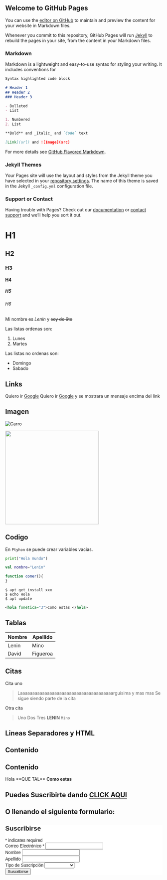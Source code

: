## Welcome to GitHub Pages

You can use the [editor on GitHub](https://github.com/Libres2020/Libres2020.github.io/edit/main/README.md) to maintain and preview the content for your website in Markdown files.

Whenever you commit to this repository, GitHub Pages will run [Jekyll](https://jekyllrb.com/) to rebuild the pages in your site, from the content in your Markdown files.

### Markdown

Markdown is a lightweight and easy-to-use syntax for styling your writing. It includes conventions for

```markdown
Syntax highlighted code block

# Header 1
## Header 2
### Header 3

- Bulleted
- List

1. Numbered
2. List

**Bold** and _Italic_ and `Code` text

[Link](url) and ![Image](src)
```

For more details see [GitHub Flavored Markdown](https://guides.github.com/features/mastering-markdown/).

### Jekyll Themes

Your Pages site will use the layout and styles from the Jekyll theme you have selected in your [repository settings](https://github.com/Libres2020/Libres2020.github.io/settings). The name of this theme is saved in the Jekyll `_config.yml` configuration file.

### Support or Contact

Having trouble with Pages? Check out our [documentation](https://docs.github.com/categories/github-pages-basics/) or [contact support](https://github.com/contact) and we’ll help you sort it out.

# H1
## H2
### H3
#### H4
##### H5
###### H6


Mi nombre es *Lenin* y ~~soy de 6to~~

Las listas ordenas son:
1.  Lunes
1.  Martes

Las listas no ordenas son:
-  Domingo
-  Sabado

##  Links
Quiero ir [Google](http://www.google.com)
Quiero ir [Google](http://www.google.com "Soy Lenin") y se mostrara un mensaje encima del link

##  Imagen

![Carro](https://i.blogs.es/594843/chrome/450_1000.jpg "Otro Mensaje")

<img src="https://i.blogs.es/594843/chrome/450_1000.jpg" height="300px" >

## Codigo

En `Ptyhon` se puede crear variables vacias.

```python
print("Hola mundo")
```

```Kotlin
val nombre="Lenin"
```

```javascript
function comer(){
}
```

```
$ apt get install xxx
$ echo Hola
$ apt update
```

```xml
<hola fonetica="3">Como estas </hola>
```

## Tablas

| Nombre | Apellido |
| --- | --- |
| Lenin | Mino |
| David | Figueroa |


## Citas

Cita uno

> Laaaaaaaaaaaaaaaaaaaaaaaaaaaaaaaaaaaaaarguisima y mas mas
> Se sigue siendo parte de la cita

Otra cita
> Uno
> Dos
> Tres
> **LENIN** `Mino`

## Lineas Separadores y HTML

Contenido
----
Contenido
----


<p>Hola **QUE TAL** <strong> Como estas </strong> </p>

## Puedes Suscribirte dando [CLICK AQUI](http://eepurl.com/hkvOdD)

## O llenando el siguiente formulario:

<!-- Begin Mailchimp Signup Form -->
<link href="//cdn-images.mailchimp.com/embedcode/classic-10_7.css" rel="stylesheet" type="text/css">
<style type="text/css">
	#mc_embed_signup{background:#fff; clear:left; font:14px Helvetica,Arial,sans-serif; }
	/* Add your own Mailchimp form style overrides in your site stylesheet or in this style block.
	   We recommend moving this block and the preceding CSS link to the HEAD of your HTML file. */
</style>
<div id="mc_embed_signup">
<form action="https://epn.us7.list-manage.com/subscribe/post?u=4792990a85bc95ad8b04931b4&amp;id=d36c1d3959" method="post" id="mc-embedded-subscribe-form" name="mc-embedded-subscribe-form" class="validate" target="_blank" novalidate>
    <div id="mc_embed_signup_scroll">
	<h2>Suscribirse</h2>
<div class="indicates-required"><span class="asterisk">*</span> indicates required</div>
<div class="mc-field-group">
	<label for="mce-EMAIL">Correo Electrónico  <span class="asterisk">*</span>
</label>
	<input type="email" value="" name="EMAIL" class="required email" id="mce-EMAIL">
</div>
<div class="mc-field-group">
	<label for="mce-FNAME">Nombre </label>
	<input type="text" value="" name="FNAME" class="" id="mce-FNAME">
</div>
<div class="mc-field-group">
	<label for="mce-LNAME">Apellido </label>
	<input type="text" value="" name="LNAME" class="" id="mce-LNAME">
</div>
<div class="mc-field-group">
	<label for="mce-MMERGE3">Tipo de Suscripción </label>
	<select name="MMERGE3" class="" id="mce-MMERGE3">
	<option value=""></option>
	<option value="Colaborador">Colaborador</option>
<option value="Usuario">Usuario</option>
<option value="Visita">Visita</option>

	</select>
</div>
	<div id="mce-responses" class="clear">
		<div class="response" id="mce-error-response" style="display:none"></div>
		<div class="response" id="mce-success-response" style="display:none"></div>
	</div>    <!-- real people should not fill this in and expect good things - do not remove this or risk form bot signups-->
    <div style="position: absolute; left: -5000px;" aria-hidden="true"><input type="text" name="b_4792990a85bc95ad8b04931b4_d36c1d3959" tabindex="-1" value=""></div>
    <div class="clear"><input type="submit" value="Suscribirse" name="subscribe" id="mc-embedded-subscribe" class="button"></div>
    </div>
</form>
</div>
<script type='text/javascript' src='//s3.amazonaws.com/downloads.mailchimp.com/js/mc-validate.js'></script><script type='text/javascript'>(function($) {window.fnames = new Array(); window.ftypes = new Array();fnames[0]='EMAIL';ftypes[0]='email';fnames[1]='FNAME';ftypes[1]='text';fnames[2]='LNAME';ftypes[2]='text';fnames[3]='MMERGE3';ftypes[3]='dropdown';}(jQuery));var $mcj = jQuery.noConflict(true);</script>
<!--End mc_embed_signup-->
